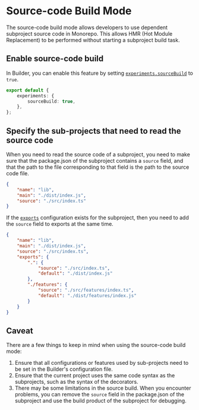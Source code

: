 # Source-code Build Mode

The source-code build mode allows developers to use dependent subproject source code in Monorepo. This allows HMR (Hot Module Replacement) to be performed without starting a subproject build task.

## Enable source-code build

In Builder, you can enable this feature by setting [`experiments.sourceBuild`](/api/config-experiments.html#experimentssourcebuild) to `true`.

```ts
export default {
    experiments: {
        sourceBuild: true,
    },
};
```

## Specify the sub-projects that need to read the source code

When you need to read the source code of a subproject, you need to make sure that the package.json of the subproject contains a `source` field, and that the path to the file corresponding to that field is the path to the source code file.


```json title="package.json"
{
    "name": "lib",
    "main": "./dist/index.js",
    "source": "./src/index.ts"
}
```

If the [`exports`](https://nodejs.org/api/packages.html#package-entry-points) configuration exists for the subproject, then you need to add the `source` field to exports at the same time.

```json title="package.json"
{
    "name": "lib",
    "main": "./dist/index.js",
    "source": "./src/index.ts",
    "exports": {
        ".": {
            "source": "./src/index.ts",
            "default": "./dist/index.js"
        },
        "./features": {
            "source": "./src/features/index.ts",
            "default": "./dist/features/index.js"
        }
    }
}
```

## Caveat

There are a few things to keep in mind when using the source-code build mode:

1. Ensure that all configurations or features used by sub-projects need to be set in the Builder's configuration file.
2. Ensure that the current project uses the same code syntax as the subprojects, such as the syntax of the decorators.
3. There may be some limitations in the source build. When you encounter problems, you can remove the `source` field in the package.json of the subproject and use the build product of the subproject for debugging.

